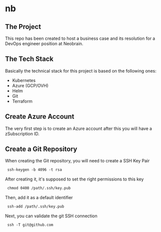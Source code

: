 # nb

## The Project

This repo has been created to host a business case and its resolution for a DevOps engineer position at Neobrain.

## The Tech Stack

Basically the technical stack for this project is based on the following ones:
- Kubernetes
- Azure (GCP/OVH)
- Helm
- Git
- Terraform

## Create Azure Account 

The very first step is to create an Azure account after this you will have a zSubscription ID.

## Create a Git Repository

When creating the Git repository, you will need to create a SSH Key Pair

```markdown
 ssh-keygen -b 4096 -t rsa
```

After creating it, it's supposed to set the right permissions to this key
```markdown
 chmod 0400 /path/.ssh/key.pub
```

Then, add it as a default identifier
```markdown
 ssh-add /path/.ssh/key.pub
```

Next, you can validate the git SSH connection
```markdown
 ssh -T git@github.com
```





